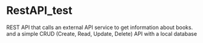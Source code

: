 # RestAPI_test
 REST API that calls an external API service to get information about books. and a simple CRUD (Create, Read, Update, Delete) API with a local database
